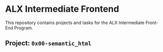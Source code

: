 # ALX Intermediate Frontend

This repository contains projects and tasks for the ALX Intermediate Front-End Program.  

## Project: `0x00-semantic_html`
